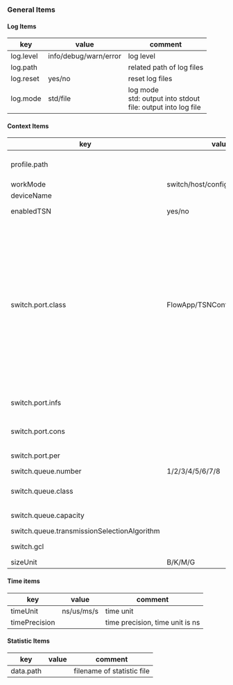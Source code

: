 ### General Items

#### Log Items

| key       | value                 | comment                                                      |
| --------- | --------------------- | ------------------------------------------------------------ |
| log.level | info/debug/warn/error | log level                                                    |
| log.path  |                       | related path of  log files                                   |
| log.reset | yes/no                | reset log files                                              |
| log.mode  | std/file              | log mode<br />std: output into stdout<br />file: output into log file |

#### Context Items

| key                                         | value                          | comment                                                      |
| ------------------------------------------- | ------------------------------ | ------------------------------------------------------------ |
| profile.path                                |                                | root path of config directory                                |
| workMode                                    | switch/host/configurator       | work mode                                                    |
| deviceName                                  |                                | device name                                                  |
| enabledTSN                                  | yes/no                         | enableing TSN functions                                      |
| switch.port.class                           | FlowApp/TSNController/DataPort | instance of port interface<br />FlowApp: producing and consuming flows, working on host mode<br />TSNController: controlling TSN network, working on configurator mode<br />DataPort: receiving and send TSN PDU, working on switch mode |
| switch.port.infs                            |                                | interface name of data port                                  |
| switch.port.cons                            |                                | interface name of control port                               |
| switch.port.per                             |                                | packet loss rate                                             |
| switch.queue.number                         | 1/2/3/4/5/6/7/8                | no. of queues                                                |
| switch.queue.class                          |                                | instance of queue interface                                  |
| switch.queue.capacity                       |                                | capacity of queue                                            |
| switch.queue.transmissionSelectionAlgorithm |                                |                                                              |
| switch.gcl                                  |                                | instance of gal interface                                    |
| sizeUnit                                    | B/K/M/G                        | data size unit                                               |

#### Time items

| key           | value      | comment                         |
| ------------- | ---------- | ------------------------------- |
| timeUnit      | ns/us/ms/s | time unit                       |
| timePrecision |            | time precision, time unit is ns |

#### Statistic Items

| key       | value | comment                    |
| --------- | ----- | -------------------------- |
| data.path |       | filename of statistic file |

